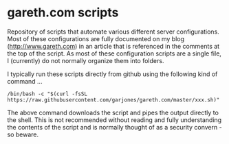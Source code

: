 # gareth.com scripts

Repository of scripts that automate various different server configurations. Most of these configurations are fully documented on my blog (http://www.gareth.com) in an article that is referenced in the comments at the top of the script. As most of these configuration scripts are a single file, I (currently) do not normally organize them into folders. 

I typically run these scripts directly from github using the following kind of command ...
```
/bin/bash -c "$(curl -fsSL https://raw.githubusercontent.com/garjones/gareth.com/master/xxx.sh)"
```

The above command downloads the script and pipes the output directly to the shell. This is not recommended without reading and fully understanding the contents of the script and is normally thought of as a security convern - so beware.
